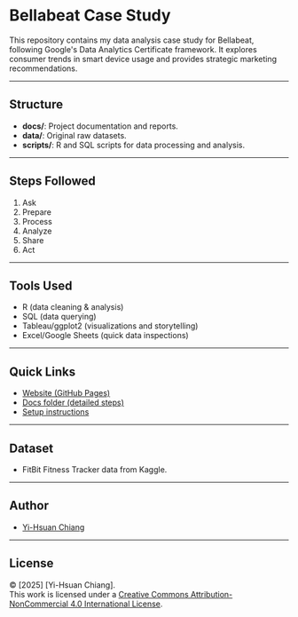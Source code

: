 # Bellabeat Case Study
This repository contains my data analysis case study for Bellabeat, following Google's Data Analytics Certificate framework. It explores consumer trends in smart device usage and provides strategic marketing recommendations.

---

## Structure
- **docs/**: Project documentation and reports.
- **data/**: Original raw datasets.
- **scripts/**: R and SQL scripts for data processing and analysis.

---

## Steps Followed
1. Ask
2. Prepare
3. Process
4. Analyze
5. Share
6. Act

---

## Tools Used
- R (data cleaning & analysis)
- SQL (data querying)
- Tableau/ggplot2 (visualizations and storytelling)
- Excel/Google Sheets (quick data inspections)

---

## Quick Links
- [Website (GitHub Pages)](https://your-github-username.github.io/bellabeat-case-study/)
- [Docs folder (detailed steps)](docs/index.md)
- [Setup instructions](docs/index.md#getting-started)

---

## Dataset
- FitBit Fitness Tracker data from Kaggle.

---

## Author
- [Yi-Hsuan Chiang](https://github.com/YiChiang12)

---

## License
© [2025] [Yi-Hsuan Chiang].  
This work is licensed under a [Creative Commons Attribution-NonCommercial 4.0 International License](https://creativecommons.org/licenses/by-nc/4.0/).
